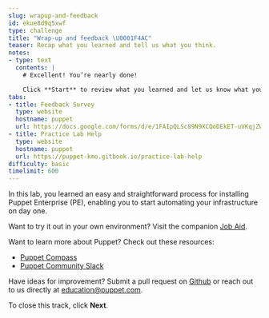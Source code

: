 ```yaml
---
slug: wrapup-and-feedback
id: ekue8d9q5xwf
type: challenge
title: "Wrap-up and feedback \U0001F4AC"
teaser: Recap what you learned and tell us what you think.
notes:
- type: text
  contents: |
    # Excellent! You’re nearly done!

    Click **Start** to review what you learned and let us know what you thought of this track.
tabs:
- title: Feedback Survey
  type: website
  hostname: puppet
  url: https://docs.google.com/forms/d/e/1FAIpQLSc89N9XCQoDEkET-uVKqjZWGnqMw0IbzZeeuuCKcoQk5oXr0g/viewform?embedded=true
- title: Practice Lab Help
  type: website
  hostname: puppet
  url: https://puppet-kmo.gitbook.io/practice-lab-help
difficulty: basic
timelimit: 600
---
```

In this lab, you learned an easy and straightforward process for installing Puppet Enterprise (PE), enabling you to start automating your infrastructure on day one.

Want to try it out in your own environment? Visit the companion [Job Aid](https://puppet-kmo.gitbook.io/lab-aids/-MZKPjwKRKKFuXxxy7ge/pe101/install-the-primary-server).

Want to learn more about Puppet? Check out these resources:
- [Puppet Compass](https://learn.puppet.com/)
- [Puppet Community Slack](https://slack.puppet.com/)

Have ideas for improvement? Submit a pull request on [Github](https://github.com/puppetlabs/puppet-instruqt-tracks/tree/main/pe-deploy-and-discover-lab-1-0) or reach out to us directly at <a href="mailto:education@puppet.com">education@puppet.com</a>.

To close this track, click **Next**.
